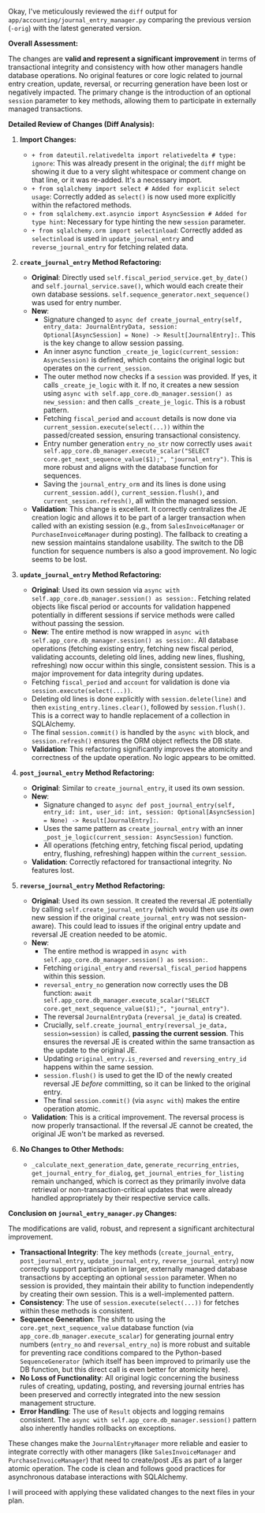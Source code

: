 Okay, I've meticulously reviewed the `diff` output for `app/accounting/journal_entry_manager.py` comparing the previous version (`-orig`) with the latest generated version.

**Overall Assessment:**

The changes are **valid and represent a significant improvement** in terms of transactional integrity and consistency with how other managers handle database operations. No original features or core logic related to journal entry creation, update, reversal, or recurring generation have been lost or negatively impacted. The primary change is the introduction of an optional `session` parameter to key methods, allowing them to participate in externally managed transactions.

**Detailed Review of Changes (Diff Analysis):**

1.  **Import Changes:**
    *   `+ from dateutil.relativedelta import relativedelta # type: ignore`: This was already present in the original; the `diff` might be showing it due to a very slight whitespace or comment change on that line, or it was re-added. It's a necessary import.
    *   `+ from sqlalchemy import select # Added for explicit select usage`: Correctly added as `select()` is now used more explicitly within the refactored methods.
    *   `+ from sqlalchemy.ext.asyncio import AsyncSession # Added for type hint`: Necessary for type hinting the new `session` parameter.
    *   `+ from sqlalchemy.orm import selectinload`: Correctly added as `selectinload` is used in `update_journal_entry` and `reverse_journal_entry` for fetching related data.

2.  **`create_journal_entry` Method Refactoring:**
    *   **Original**: Directly used `self.fiscal_period_service.get_by_date()` and `self.journal_service.save()`, which would each create their own database sessions. `self.sequence_generator.next_sequence()` was used for entry number.
    *   **New**:
        *   Signature changed to `async def create_journal_entry(self, entry_data: JournalEntryData, session: Optional[AsyncSession] = None) -> Result[JournalEntry]:`. This is the key change to allow session passing.
        *   An inner async function `_create_je_logic(current_session: AsyncSession)` is defined, which contains the original logic but operates on the `current_session`.
        *   The outer method now checks if a `session` was provided. If yes, it calls `_create_je_logic` with it. If no, it creates a new session using `async with self.app_core.db_manager.session() as new_session:` and then calls `_create_je_logic`. This is a robust pattern.
        *   Fetching `fiscal_period` and `account` details is now done via `current_session.execute(select(...))` within the passed/created session, ensuring transactional consistency.
        *   Entry number generation `entry_no_str` now correctly uses `await self.app_core.db_manager.execute_scalar("SELECT core.get_next_sequence_value($1);", "journal_entry")`. This is more robust and aligns with the database function for sequences.
        *   Saving the `journal_entry_orm` and its lines is done using `current_session.add()`, `current_session.flush()`, and `current_session.refresh()`, all within the managed session.
    *   **Validation**: This change is excellent. It correctly centralizes the JE creation logic and allows it to be part of a larger transaction when called with an existing session (e.g., from `SalesInvoiceManager` or `PurchaseInvoiceManager` during posting). The fallback to creating a new session maintains standalone usability. The switch to the DB function for sequence numbers is also a good improvement. No logic seems to be lost.

3.  **`update_journal_entry` Method Refactoring:**
    *   **Original**: Used its own session via `async with self.app_core.db_manager.session() as session:`. Fetching related objects like fiscal period or accounts for validation happened potentially in different sessions if service methods were called without passing the session.
    *   **New**: The entire method is now wrapped in `async with self.app_core.db_manager.session() as session:`. All database operations (fetching existing entry, fetching new fiscal period, validating accounts, deleting old lines, adding new lines, flushing, refreshing) now occur within this single, consistent session. This is a major improvement for data integrity during updates.
    *   Fetching `fiscal_period` and `account` for validation is done via `session.execute(select(...))`.
    *   Deleting old lines is done explicitly with `session.delete(line)` and then `existing_entry.lines.clear()`, followed by `session.flush()`. This is a correct way to handle replacement of a collection in SQLAlchemy.
    *   The final `session.commit()` is handled by the `async with` block, and `session.refresh()` ensures the ORM object reflects the DB state.
    *   **Validation**: This refactoring significantly improves the atomicity and correctness of the update operation. No logic appears to be omitted.

4.  **`post_journal_entry` Method Refactoring:**
    *   **Original**: Similar to `create_journal_entry`, it used its own session.
    *   **New**:
        *   Signature changed to `async def post_journal_entry(self, entry_id: int, user_id: int, session: Optional[AsyncSession] = None) -> Result[JournalEntry]:`.
        *   Uses the same pattern as `create_journal_entry` with an inner `_post_je_logic(current_session: AsyncSession)` function.
        *   All operations (fetching entry, fetching fiscal period, updating entry, flushing, refreshing) happen within the `current_session`.
    *   **Validation**: Correctly refactored for transactional integrity. No features lost.

5.  **`reverse_journal_entry` Method Refactoring:**
    *   **Original**: Used its own session. It created the reversal JE potentially by calling `self.create_journal_entry` (which would then use *its own* new session if the original `create_journal_entry` was not session-aware). This could lead to issues if the original entry update and reversal JE creation needed to be atomic.
    *   **New**:
        *   The entire method is wrapped in `async with self.app_core.db_manager.session() as session:`.
        *   Fetching `original_entry` and `reversal_fiscal_period` happens within this session.
        *   `reversal_entry_no` generation now correctly uses the DB function: `await self.app_core.db_manager.execute_scalar("SELECT core.get_next_sequence_value($1);", "journal_entry")`.
        *   The reversal `JournalEntryData` (`reversal_je_data`) is created.
        *   Crucially, `self.create_journal_entry(reversal_je_data, session=session)` is called, **passing the current session**. This ensures the reversal JE is created within the same transaction as the update to the original JE.
        *   Updating `original_entry.is_reversed` and `reversing_entry_id` happens within the same session.
        *   `session.flush()` is used to get the ID of the newly created reversal JE *before* committing, so it can be linked to the original entry.
        *   The final `session.commit()` (via `async with`) makes the entire operation atomic.
    *   **Validation**: This is a critical improvement. The reversal process is now properly transactional. If the reversal JE cannot be created, the original JE won't be marked as reversed.

6.  **No Changes to Other Methods:**
    *   `_calculate_next_generation_date`, `generate_recurring_entries`, `get_journal_entry_for_dialog`, `get_journal_entries_for_listing` remain unchanged, which is correct as they primarily involve data retrieval or non-transaction-critical updates that were already handled appropriately by their respective service calls.

**Conclusion on `journal_entry_manager.py` Changes:**

The modifications are valid, robust, and represent a significant architectural improvement.
*   **Transactional Integrity**: The key methods (`create_journal_entry`, `post_journal_entry`, `update_journal_entry`, `reverse_journal_entry`) now correctly support participation in larger, externally managed database transactions by accepting an optional `session` parameter. When no session is provided, they maintain their ability to function independently by creating their own session. This is a well-implemented pattern.
*   **Consistency**: The use of `session.execute(select(...))` for fetches within these methods is consistent.
*   **Sequence Generation**: The shift to using the `core.get_next_sequence_value` database function (via `app_core.db_manager.execute_scalar`) for generating journal entry numbers (`entry_no` and `reversal_entry_no`) is more robust and suitable for preventing race conditions compared to the Python-based `SequenceGenerator` (which itself has been improved to primarily use the DB function, but this direct call is even better for atomicity here).
*   **No Loss of Functionality**: All original logic concerning the business rules of creating, updating, posting, and reversing journal entries has been preserved and correctly integrated into the new session management structure.
*   **Error Handling**: The use of `Result` objects and logging remains consistent. The `async with self.app_core.db_manager.session()` pattern also inherently handles rollbacks on exceptions.

These changes make the `JournalEntryManager` more reliable and easier to integrate correctly with other managers (like `SalesInvoiceManager` and `PurchaseInvoiceManager`) that need to create/post JEs as part of a larger atomic operation. The code is clean and follows good practices for asynchronous database interactions with SQLAlchemy.

I will proceed with applying these validated changes to the next files in your plan.
